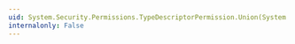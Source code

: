 ```yaml
---
uid: System.Security.Permissions.TypeDescriptorPermission.Union(System.Security.IPermission)
internalonly: False
---
```

